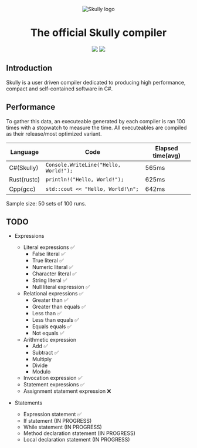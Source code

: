 <p align="center">
  <img alt="Skully logo" src="https://media.discordapp.net/attachments/671694363235057675/1067753089328754698/image.png">
</p>
<h1 align="center">The official Skully compiler</h1>
<p align="center">
  <img src="https://github.com/Draugr-official/Skully/actions/workflows/dotnet.yml/badge.svg">
  <img src="https://img.shields.io/badge/version-0.0.2-blue">
</p>

<h2>Introduction</h2>
<p>Skully is a user driven compiler dedicated to producing high performance, compact and self-contained software in C#.</p>

## Performance
To gather this data, an executeable generated by each compiler is ran 100 times with a stopwatch to measure the time.
All executeables are compiled as their release/most optimized variant.

|Language|Code|Elapsed time(avg)|
|--|--|--|
| C#(Skully) | ```Console.WriteLine("Hello, World!");``` | 565ms |
| Rust(rustc) | ```println!("Hello, World!");``` | 625ms |
| Cpp(gcc) | ```std::cout << "Hello, World!\n";``` | 642ms |

Sample size: 50 sets of 100 runs.

## TODO
* Expressions
  * Literal expressions :white_check_mark:
    - False literal :white_check_mark:
    - True literal :white_check_mark:
    - Numeric literal :white_check_mark:
    - Character literal :white_check_mark:
    - String literal :white_check_mark:
    - Null literal expression :white_check_mark:
  * Relational expressions :white_check_mark:
    - Greater than :white_check_mark:
    - Greater than equals :white_check_mark:
    - Less than :white_check_mark:
    - Less than equals :white_check_mark:
    - Equals equals :white_check_mark:
    - Not equals :white_check_mark:
  * Arithmetic expression
    - Add :white_check_mark:
    - Subtract :white_check_mark:
    - Multiply
    - Divide
    - Modulo
  * Invocation expression :white_check_mark:
  * Statement expressions :white_check_mark:
  * Assignment statement expression :x:
  
* Statements
  * Expression statement :white_check_mark:
  * If statement (IN PROGRESS)
  * While statement (IN PROGRESS)
  * Method declaration statement (IN PROGRESS)
  * Local declaration statement (IN  PROGRESS)
